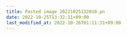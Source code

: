 ```yaml
---
title: Pasted image 20221025132010.pn
date: 2022-10-25T13:32:11+09:00
last_modified_at: 2022-10-26T01:11:31+09:00
---
```

